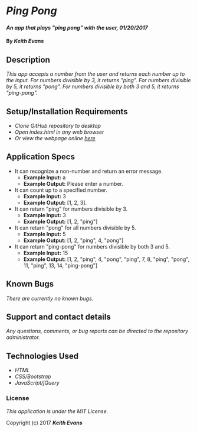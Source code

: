 # _Ping Pong_

#### _An app that plays "ping pong" with the user, 01/20/2017_

#### By _**Keith Evans**_

## Description

_This app accepts a number from the user and returns each number up to the input. For numbers divisible by 3, it returns "ping". For numbers divisible by 5, it returns "pong". For numbers divisible by both 3 and 5, it returns "ping-pong"._

## Setup/Installation Requirements

* _Clone GitHub repository to desktop_
* _Open index.html in any web browser_
* _Or view the webpage online [here](http://www.kwlevans.github.io/ping-pong/)_

## Application Specs

* It can recognize a non-number and return an error message.
  * **Example Input:** a
  * **Example Output:** Please enter a number.
* It can count up to a specified number.
  * **Example Input:** 3
  * **Example Output:** [1, 2, 3].
* It can return "ping" for numbers divisible by 3.
  * **Example Input:** 3
  * **Example Output:** [1, 2, "ping"]
* It can return "pong" for all numbers divisible by 5.
  * **Example Input:** 5
  * **Example Output:** [1, 2, "ping", 4, "pong"]
* It can return "ping-pong" for numbers divisible by both 3 and 5.
  * **Example Input:** 15
  * **Example Output:** [1, 2, "ping", 4, "pong", "ping", 7, 8, "ping", "pong", 11, "ping", 13, 14, "ping-pong"]

## Known Bugs

_There are currently no known bugs._

## Support and contact details

_Any questions, comments, or bug reports can be directed to the repository administrator._

## Technologies Used

* _HTML_
* _CSS/Bootstrap_
* _JavaScript/jQuery_

### License

*This application is under the MIT License.*

Copyright (c) 2017 **_Keith Evans_**
